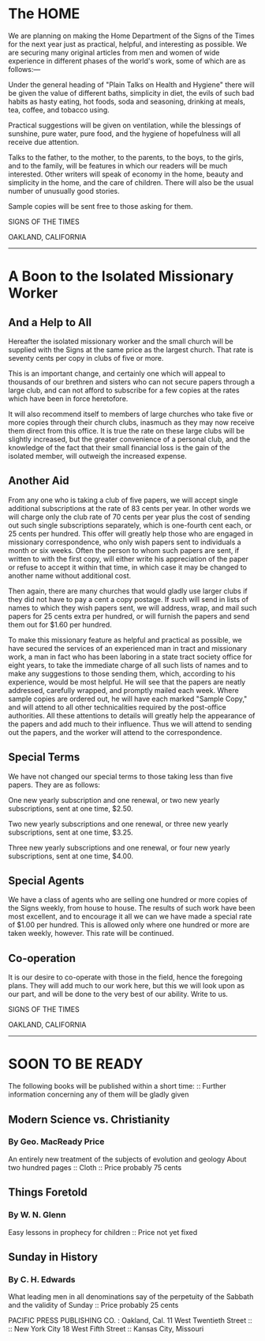 # The HOME

We are planning on making the Home Department of the Signs of the Times for the next year just as practical, helpful, and interesting as possible. We are securing many original articles from men and women of wide experience in different phases of the world's work, some of which are as follows:—

Under the general heading of "Plain Talks on Health and Hygiene" there will be given the value of different baths, simplicity in diet, the evils of such bad habits as hasty eating, hot foods, soda and seasoning, drinking at meals, tea, coffee, and tobacco using.

Practical suggestions will be given on ventilation, while the blessings of sunshine, pure water, pure food, and the hygiene of hopefulness will all receive due attention.

Talks to the father, to the mother, to the parents, to the boys, to the girls, and to the family, will be features in which our readers will be much interested. Other writers will speak of economy in the home, beauty and simplicity in the home, and the care of children. There will also be the usual number of unusually good stories.

Sample copies will be sent free to those asking for them.

SIGNS OF THE TIMES

OAKLAND, CALIFORNIA

---

# A Boon to the Isolated Missionary Worker
## And a Help to All

Hereafter the isolated missionary worker and the small church will be supplied with the Signs at the same price as the largest church. That rate is seventy cents per copy in clubs of five or more.

This is an important change, and certainly one which will appeal to thousands of our brethren and sisters who can not secure papers through a large club, and can not afford to subscribe for a few copies at the rates which have been in force heretofore.

It will also recommend itself to members of large churches who take five or more copies through their church clubs, inasmuch as they may now receive them direct from this office. It is true the rate on these large clubs will be slightly increased, but the greater convenience of a personal club, and the knowledge of the fact that their small financial loss is the gain of the isolated member, will outweigh the increased expense.

## Another Aid

From any one who is taking a club of five papers, we will accept single additional subscriptions at the rate of 83 cents per year. In other words we will charge only the club rate of 70 cents per year plus the cost of sending out such single subscriptions separately, which is one-fourth cent each, or 25 cents per hundred. This offer will greatly help those who are engaged in missionary correspondence, who only wish papers sent to individuals a month or six weeks. Often the person to whom such papers are sent, if written to with the first copy, will either write his appreciation of the paper or refuse to accept it within that time, in which case it may be changed to another name without additional cost.

Then again, there are many churches that would gladly use larger clubs if they did not have to pay a cent a copy postage. If such will send in lists of names to which they wish papers sent, we will address, wrap, and mail such papers for 25 cents extra per hundred, or will furnish the papers and send them out for $1.60 per hundred.

To make this missionary feature as helpful and practical as possible, we have secured the services of an experienced man in tract and missionary work, a man in fact who has been laboring in a state tract society office for eight years, to take the immediate charge of all such lists of names and to make any suggestions to those sending them, which, according to his experience, would be most helpful. He will see that the papers are neatly addressed, carefully wrapped, and promptly mailed each week. Where sample copies are ordered out, he will have each marked "Sample Copy," and will attend to all other technicalities required by the post-office authorities. All these attentions to details will greatly help the appearance of the papers and add much to their influence. Thus we will attend to sending out the papers, and the worker will attend to the correspondence.

## Special Terms

We have not changed our special terms to those taking less than five papers. They are as follows:

One new yearly subscription and one renewal, or two new yearly subscriptions, sent at one time, $2.50.

Two new yearly subscriptions and one renewal, or three new yearly subscriptions, sent at one time, $3.25.

Three new yearly subscriptions and one renewal, or four new yearly subscriptions, sent at one time, $4.00.

## Special Agents

We have a class of agents who are selling one hundred or more copies of the Signs weekly, from house to house. The results of such work have been most excellent, and to encourage it all we can we have made a special rate of $1.00 per hundred. This is allowed only where one hundred or more are taken weekly, however. This rate will be continued.

## Co-operation

It is our desire to co-operate with those in the field, hence the foregoing plans. They will add much to our work here, but this we will look upon as our part, and will be done to the very best of our ability. Write to us.

SIGNS OF THE TIMES

OAKLAND, CALIFORNIA

---

# SOON TO BE READY

The following books will be published within a short time: :: Further information concerning any of them will be gladly given

## Modern Science vs. Christianity
### By Geo. MacReady Price
An entirely new treatment of the subjects of evolution and geology
About two hundred pages :: Cloth :: Price probably 75 cents

## Things Foretold
### By W. N. Glenn
Easy lessons in prophecy for children :: Price not yet fixed

## Sunday in History
### By C. H. Edwards
What leading men in all denominations say of the perpetuity of the Sabbath and the validity of Sunday :: Price probably 25 cents

PACIFIC PRESS PUBLISHING CO. : Oakland, Cal.
11 West Twentieth Street :: :: New York City
18 West Fifth Street :: Kansas City, Missouri